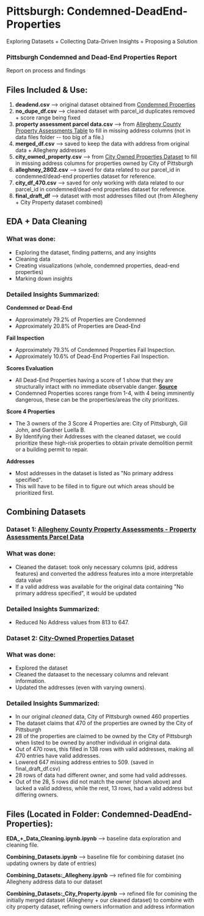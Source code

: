 # Pittsburgh: Condemned-DeadEnd-Properties
Exploring Datasets + Collecting Data-Driven Insights + Proposing a Solution

### Pittsburgh Condemned and Dead-End Properties Report
Report on process and findings

## Files Included & Use:
1. **deadend.csv** --> original dataset obtained from [Condemned Properties](https://data.wprdc.org/dataset/condemned-properties/resource/0a963f26-eb4b-4325-bbbc-3ddf6a871410)
2. **no_dupe_df.csv** --> cleaned dataset with parcel_id duplicates removed + score range being fixed
3. **property assessment parcel data.csv** --> from [Allegheny County Property Assessments Table](https://data.wprdc.org/dataset/property-assessments) to fill in missing address columns (not in data files folder -- too big of a file.)
4. **merged_df.csv** --> saved to keep the data with address from original data + Allegheny addresses
5. **city_owned_property.csv** --> from [City Owned Properties Dataset](https://data.wprdc.org/dataset/city-owned-properties/resource/e1dcee82-9179-4306-8167-5891915b62a7) to fill in missing address columns for properties owned by City of Pittsburgh
6. **alleghney_2802.csv** --> saved for data related to our parcel_id in condemned/dead-end properties dataset for reference. 
7. **city_df_470.csv** --> saved for only working with data related to our parcel_id in condemned/dead-end properties dataset for reference.
8. **final_draft_df** --> dataset with most addresses filled out (from Allegheny + City Property dataset combined)


## EDA + Data Cleaning 
### What was done:
- Exploring the dataset, finding patterns, and any insights
- Cleaning data
- Creating visualizations (whole, condemned properties, dead-end properties)
- Marking down insights

### Detailed Insights Summarized:
**Condemned or Dead-End**
- Approximately 79.2% of Properties are Condemned
- Approximately 20.8% of Properties are Dead-End

**Fail Inspection**
- Approximately 79.3% of Condemned Properties Fail Inspection.
- Approximately 10.6% of Dead-End Properties Fail Inspection.

**Scores Evaluation**
*   All Dead-End Properties having a score of 1 show that they are structurally intact with no immediate observable danger. **[Source](https://engage.pittsburghpa.gov/pli-demolition-engagement)**
*   Condemned Properties scores range from 1-4, with 4 being imminently dangerous, these can be the properties/areas the city prioritizes.

**Score 4 Properties**
*   The 3 owners of the 3 Score 4 Properties are: City of Pittsburgh, Gill John, and Gardner Luella B.
*   By Identifying their Addresses with the cleaned dataset, we could prioritize these high-risk properties to obtain private demolition permit or a building permit to repair.

**Addresses**
*   Most addresses in the dataset is listed as "No primary address specified". 
*   This will have to be filled in to figure out which areas should be prioritized first.


## Combining Datasets 
### **Dataset 1: [Allegheny County Property Assessments - Property Assessments Parcel Data](https://data.wprdc.org/dataset/property-assessments/resource/9a1c60bd-f9f7-4aba-aeb7-af8c3aaa44e5)**
### What was done:
- Cleaned the dataset: took only necessary columns (pid, address features) and converted the address features into a more interpretable data value
- If a valid address was available for the original data containing "No primary address specified", it would be updated

### Detailed Insights Summarized:
- Reduced No Address values from 813 to 647.


### **Dataset 2: [City-Owned Properties Dataset](https://data.wprdc.org/dataset/city-owned-properties/resource/e1dcee82-9179-4306-8167-5891915b62a7)**
### What was done:
- Explored the dataset
- Cleaned the dataaset to the necessary columns and relevant information.
- Updated the addresses (even with varying owners). 

### Detailed Insights Summarized:
- In our original *cleaned* data, City of Pittsburgh owned 460 properties
- The dataset claims that 470 of the properties are owned by the City of Pittsburgh
- 28 of the properties are claimed to be owned by the City of Pittsburgh when listed to be owned by another individual in original data.
- Out of 470 rows, this filled in 138 rows with valid addresses, making all 470 entries have valid addresses.
- Lowered 647 missing address entries to 509. (saved in final_draft_df.csv)
- 28 rows of data had different owner, and some had valid addresses.
- Out of the 28, 5 rows did not match the owner (shown above) and lacked a valid address, while the rest, 13 rows, had a valid address but differing owners.

## Files (Located in Folder: Condemned-DeadEnd-Properties): 
**EDA_+_Data_Cleaning.ipynb.ipynb** --> baseline data exploration and cleaning file. 

**Combining_Datasets.ipynb** --> baseline file for combining dataset (no updating owners by date of entries)

**Combining_Datasets:_Allegheny.ipynb** --> refined file for combining Allegheny address data to our dataset

**Combining_Datasets:_City_Property.ipynb** --> refined file for comining the initially merged dataset (Allegheny + our cleaned dataset) to combine with city property dataset, refining owners information and address information
